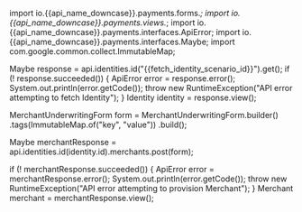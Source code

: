 import io.{{api_name_downcase}}.payments.forms.*;
import io.{{api_name_downcase}}.payments.views.*;
import io.{{api_name_downcase}}.payments.interfaces.ApiError;
import io.{{api_name_downcase}}.payments.interfaces.Maybe;
import com.google.common.collect.ImmutableMap;

Maybe<Identity> response = api.identities.id("{{fetch_identity_scenario_id}}").get();
if (! response.succeeded()) {
    ApiError error = response.error();
    System.out.println(error.getCode());
    throw new RuntimeException("API error attempting to fetch Identity");
}
Identity identity = response.view();

MerchantUnderwritingForm form = MerchantUnderwritingForm.builder()
    .tags(ImmutableMap.of("key", "value"))
    .build();

Maybe<Merchant> merchantResponse = api.identities.id(identity.id).merchants.post(form);

if (! merchantResponse.succeeded()) {
            ApiError error = merchantResponse.error();
            System.out.println(error.getCode());
            throw new RuntimeException("API error attempting to provision Merchant");
        }
Merchant merchant = merchantResponse.view();
